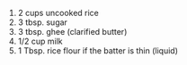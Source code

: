 1. 2 cups uncooked rice
2. 3 tbsp. sugar
3. 3 tbsp. ghee (clarified butter)
4. 1/2 cup milk
5. 1 Tbsp. rice flour if the batter is thin (liquid)
